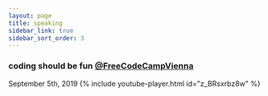 ```yaml
---
layout: page
title: speaking
sidebar_link: true
sidebar_sort_order: 3
---
```


### coding should be fun [@FreeCodeCampVienna](https://fccvienna.github.io/)
<span class="post-date">September 5th, 2019</span>
{% include youtube-player.html id="z_BRsxrbz8w" %}